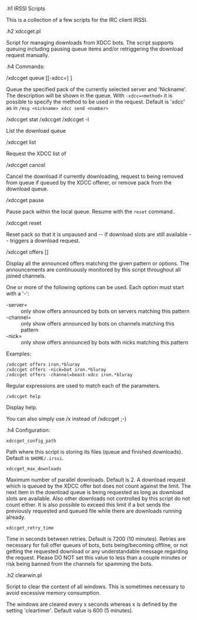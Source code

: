 .h1 IRSSI Scripts

This is a collection of a few scripts for the IRC client IRSSI.

.h2 xdccget.pl

Script for managing downloads from XDCC bots. The script supports queuing including pausing queue items and/or retriggering the download request manually.

.h4 Commands:

   /xdccget queue <nickname> <number> [[-xdcc=<method>] <description>]

Queue the specified pack of the currently selected server and 'Nickname'. The description will be shown in the queue. With `-xdcc=<method>` it is possible to specify the method to be used in the request. Default is 'xdcc' as in `/msg <nickname> xdcc send <number>`

   /xdccget stat
   /xdccget
   /xdccget -l

List the download queue

   /xdccget list <nickname>

Request the XDCC list of <nickname>

   /xdccget cancel <number>

Cancel the download if currently downloading, request to being removed from queue if queued by the XDCC offerer, or remove pack <number> from the download queue.

   /xdccget pause <number>

Pause pack <number> within the local queue. Resume with the `reset` command..

   /xdccget reset <number>

Reset pack <number> so that it is unpaused and -- if download slots are still available -- triggers a download request.

   /xdccget offers [<options>] <description search pattern>

Display all the announced offers matching the given pattern or options. The announcements are continuously monitored by this script throughout all joined channels.

One or more of the following options can be used. Each option must start with a '-':

<dl>
  <dt>-server=<server pattern></dt>
  <dd>only show offers announced by bots on servers matching this pattern</dd>
  <dt>-channel=<channel pattern></dt>
  <dd>only show offers announced by bots on channels matching this pattern</dd>
  <dt>-nick=<nick pattern></dt>
  <dd>only show offers announced by bots with nicks matching this pattern</dd>

Examples:

    /xdccget offers iron.*bluray
    /xdccget offers -nick=bot iron.*bluray
    /xdccget offers -channel=beast-xdcc iron.*bluray

Regular expressions are used to match each of the parameters.

    /xdccget help

Display help.

You can also simply use /x instead of /xdccget ;-)

.h4 Configuration:

    xdccget_config_path

Path where this script is storing its files (queue and finished downloads). Default is `$HOME/.irssi`.

    xdccget_max_downloads

Maximum number of parallel downloads. Default is 2. A download request which is queued by the XDCC offer bot does not count against the limit. The next item in the download queue is being requested as long as download slots are available. Also other downloads not controlled by this script do not count either. It is also possible to exceed this limit if a bot sends the previously requested and queued file while there are downloads running already.

    xdccget_retry_time

Time in seconds between retries. Default is 7200 (10 minutes). Retries are necessary for full offer queues of bots, bots being/becoming offline, or not getting the requested download or any understandable message regarding the request. Please DO NOT set this value to less than a couple minutes or risk being banned from the channels for spamming the bots.

.h2 clearwin.pl

Script to clear the content of all windows. This is sometimes necessary to avoid excessive memory consumption.

The windows are cleared every x seconds whereas x is defined by the setting 'cleartimer'. Default value is 600 (5 minutes).

